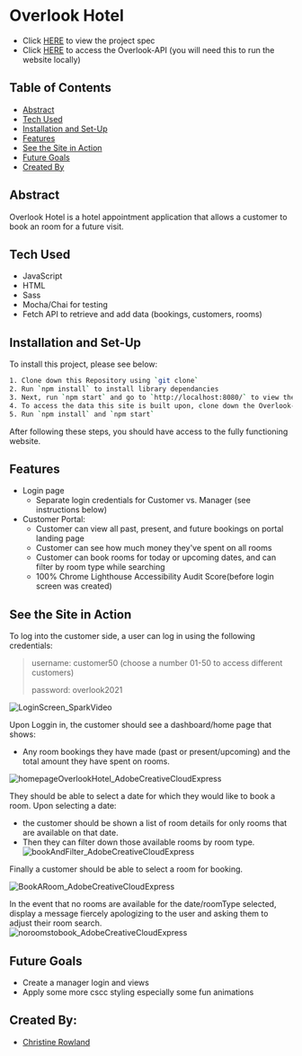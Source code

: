 # Overlook Hotel 


- Click [HERE](https://frontend.turing.edu/projects/overlook.html) to view the project spec
- Click [HERE](https://github.com/turingschool-examples/overlook-api) to access the Overlook-API (you will need this to run the website locally)

## Table of Contents
- [Abstract](#abstract)
- [Tech Used](#tech-used)
- [Installation and Set-Up](#installation-and-set-up)
- [Features](#features)
- [See the Site in Action](#see-the-site-in-action)
- [Future Goals](#future-goals)
- [Created By](#created-by)

## Abstract

Overlook Hotel is a hotel appointment application that allows a customer to book an room for a future visit.


## Tech Used

- JavaScript
- HTML
- Sass
- Mocha/Chai for testing
- Fetch API to retrieve and add data (bookings, customers, rooms)

## Installation and Set-Up

To install this project, please see below:

```bash
1. Clone down this Repository using `git clone`
2. Run `npm install` to install library dependancies
3. Next, run `npm start` and go to `http://localhost:8080/` to view the website
4. To access the data this site is built upon, clone down the Overlook-api using `git clone` into another terminal window (keep the localhost above running)
5. Run `npm install` and `npm start`
```
After following these steps, you should have access to the fully functioning website.
    

## Features

- Login page 
  - Separate login credentials for Customer vs. Manager (see instructions below)
- Customer Portal:
  - Customer can view all past, present, and future bookings on portal landing page
  - Customer can see how much money they've spent on all rooms
  - Customer can book rooms for today or upcoming dates, and can filter by room type while searching
  - 100% Chrome Lighthouse Accessibility Audit Score(before login screen was created)

## See the Site in Action
To log into the customer side, a user can log in using the following credentials: 

>username: customer50 (choose a number 01-50 to access different customers)
>
>password: overlook2021  

![LoginScreen_SparkVideo](https://user-images.githubusercontent.com/90149529/150047472-136fcd05-c561-4206-b057-d8862a8809ba.gif)


Upon Loggin in, the customer should see a dashboard/home page that shows:
- Any room bookings they have made (past or present/upcoming) and the total amount they have spent on rooms.  

![homepageOverlookHotel_AdobeCreativeCloudExpress](https://user-images.githubusercontent.com/90149529/150047869-98bc1faa-0d75-4a0f-8032-717e26e3936a.gif)


They should be able to select a date for which they would like to book a room.  Upon selecting a date: 
- the customer should be shown a list of room details for only rooms that are available on that date.
- Then they can filter down those available rooms by room type.   
![bookAndFilter_AdobeCreativeCloudExpress](https://user-images.githubusercontent.com/90149529/150048200-948823af-0262-4991-b249-921ba32d7295.gif)


Finally a customer should be able to select a room for booking. 

![BookARoom_AdobeCreativeCloudExpress](https://user-images.githubusercontent.com/90149529/150048730-075c9f1f-b27d-4228-8c8a-152b3b68e907.gif)

In the event that no rooms are available for the date/roomType selected, display a message fiercely apologizing to the user and asking them to adjust their room search.  
![noroomstobook_AdobeCreativeCloudExpress](https://user-images.githubusercontent.com/90149529/150048941-44694a00-7cd3-483b-a232-4b905c083bda.gif)


## Future Goals

- Create a manager login and views
- Apply some more cscc styling especially some fun animations 

## Created By:

- [Christine Rowland](https://github.com/fordo29)
